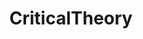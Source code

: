 ---
title: CriticalTheory
crosslinks:
- autotldr
- makhaevism
- Anarchism
- ByTheBookofThySelf
- contpoltheor
- sorceryofthespectacle
- philosophy
- livven
- FULLCOMMUNISM
- Political_Revolution
- criticalthinking
- AskLiteraryStudies
- WhiteRights
- HistoryofIdeas
- PhilosophyofScience
- The_Donald
- media_criticism
- LateStageCapitalism
- AskHistorians
- askphilosophy
---